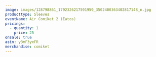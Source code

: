 ```yaml
---
image: images/128798861_1792326217591959_3502400363402817148_n.jpg
producttype: Sleeves
eventName: Air Comiket 2 (Eatos)
pricings:
  - quantity: 1
    price: 25
onsale: true
asin: y3mF3yxFR
merchandise: comiket
---
```

